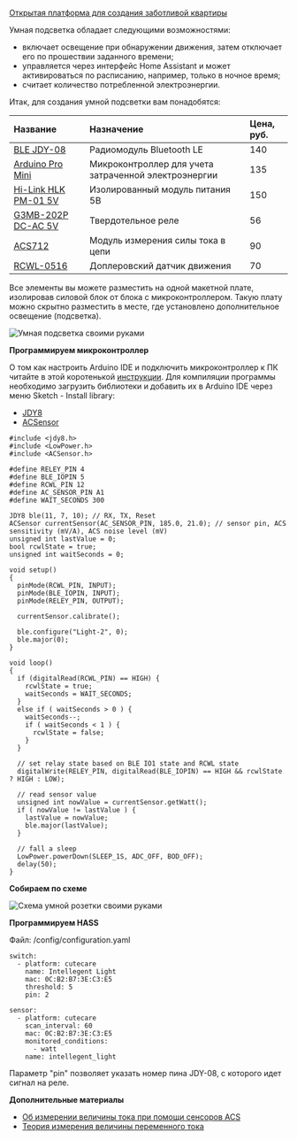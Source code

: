 [Открытая платформа для создания заботливой квартиры](http://cutecare.ru)

Умная подсветка обладает следующими возможностями:

* включает освещение при обнаружении движения, затем отключает его по прошествии заданного времени;
* управляется через интерфейс Home Assistant и может активироваться по расписанию, например, только в ночное время;
* считает количество потребленной электроэнергии.

Итак, для создания умной подсветки вам понадобятся:

|Название|Назначение|Цена, руб.|
| :----------- |:----------- |:----------- |
|[BLE JDY-08](https://rover.ebay.com/rover/1/711-53200-19255-0/1?icep_id=114&ipn=icep&toolid=20004&campid=5338218090&mpre=https%3A%2F%2Fwww.ebay.com%2Fitm%2FBluetooth-4-0-BLE-Low-Power-CC2541-JDY-08-Support-Airsync-iBeacon-Module%2F322511962233%3FssPageName%3DSTRK%253AMEBIDX%253AIT%26_trksid%3Dp2057872.m2749.l2649)|Радиомодуль Bluetooth LE|140|
|[Arduino Pro Mini](https://rover.ebay.com/rover/1/711-53200-19255-0/1?icep_id=114&ipn=icep&toolid=20004&campid=5338218090&mpre=https%3A%2F%2Fwww.ebay.com%2Fitm%2F2PCS-New-Pro-Mini-atmega328-Board-5V-16M-Arduino-Compatible-Nano%2F191674251828%3FssPageName%3DSTRK%253AMEBIDX%253AIT%26_trksid%3Dp2057872.m2749.l2649)|Микроконтроллер для учета затраченной электроэнергии|135|
|[Hi-Link HLK PM-01 5V](https://rover.ebay.com/rover/1/711-53200-19255-0/1?icep_id=114&ipn=icep&toolid=20004&campid=5338218090&mpre=https%3A%2F%2Fwww.ebay.com%2Fitm%2FHLK-PM03-AC-DC-220V-to-3-3V-Step-Down-Buck-Isolated-Power-Supply-Module%2F311759562967%3FssPageName%3DSTRK%253AMEBIDX%253AIT%26_trksid%3Dp2057872.m2749.l2649)|Изолированный модуль питания 5В|150|
|[G3MB-202P DC-AC 5V](https://rover.ebay.com/rover/1/711-53200-19255-0/1?icep_id=114&ipn=icep&toolid=20004&campid=5338218090&mpre=https%3A%2F%2Fwww.ebay.com%2Fitm%2F1-2-5-10PCS-5V-12V-24V-G3MB-202P-DC-AC-PCB-SSR-Solid-State-Relay-Module%2F202056147875%3FssPageName%3DSTRK%253AMEBIDX%253AIT%26var%3D502051903070%26_trksid%3Dp2057872.m2749.l2649)|Твердотельное реле|56|
|[ACS712](https://rover.ebay.com/rover/1/711-53200-19255-0/1?icep_id=114&ipn=icep&toolid=20004&campid=5338218090&mpre=https%3A%2F%2Fwww.ebay.com%2Fitm%2F5A-range-Current-Sensor-Module-ACS712-Module-M61-Top%2F222086976642%3FssPageName%3DSTRK%253AMEBIDX%253AIT%26_trksid%3Dp2057872.m2749.l2649)|Модуль измерения силы тока в цепи|90|
|[RCWL-0516](https://amperkot.ru/products/doplerovskiy_datchik_dvizheniya_rcwl0516/24327865.html)|Доплеровский датчик движения|70|

Все элементы вы можете разместить на одной макетной плате, изолировав силовой блок от блока с  микроконтроллером. 
Такую плату можно скрытно разместить в месте, где установлено дополнительное освещение (подсветка).

![Умная подсветка своими руками](https://github.com/cutecare/cutecare-docs/blob/master/images/IntellegentLightDevice.jpg?raw=true)

**Программируем микроконтроллер**

О том как настроить Arduino IDE и подключить микроконтроллер к ПК читайте в этой коротенькой [инструкции](http://cutecare.readthedocs.io/ru/master/%D0%9C%D0%B8%D0%BA%D1%80%D0%BE%D0%BA%D0%BE%D0%BD%D1%82%D1%80%D0%BE%D0%BB%D0%BB%D0%B5%D1%80%D1%8B/#arduino-pro-mini). Для компиляции программы необходимо загрузить библиотеки и добавить их в Arduino IDE через меню Sketch - Install library:

* [JDY8](https://github.com/cutecare/jdy8/archive/master.zip)
* [ACSensor](https://github.com/cutecare/ACS/archive/master.zip)

```
#include <jdy8.h>
#include <LowPower.h>
#include <ACSensor.h>

#define RELEY_PIN 4
#define BLE_IOPIN 5
#define RCWL_PIN 12
#define AC_SENSOR_PIN A1
#define WAIT_SECONDS 300

JDY8 ble(11, 7, 10); // RX, TX, Reset
ACSensor currentSensor(AC_SENSOR_PIN, 185.0, 21.0); // sensor pin, ACS sensitivity (mV/A), ACS noise level (mV)
unsigned int lastValue = 0;
bool rcwlState = true;
unsigned int waitSeconds = 0;

void setup()
{
  pinMode(RCWL_PIN, INPUT);
  pinMode(BLE_IOPIN, INPUT);
  pinMode(RELEY_PIN, OUTPUT);
  
  currentSensor.calibrate();

  ble.configure("Light-2", 0);
  ble.major(0);
}

void loop()
{
  if (digitalRead(RCWL_PIN) == HIGH) {
    rcwlState = true;
    waitSeconds = WAIT_SECONDS;
  }
  else if ( waitSeconds > 0 ) {
    waitSeconds--;
    if ( waitSeconds < 1 ) {
      rcwlState = false;
    }
  }
  
  // set relay state based on BLE IO1 state and RCWL state
  digitalWrite(RELEY_PIN, digitalRead(BLE_IOPIN) == HIGH && rcwlState ? HIGH : LOW);

  // read sensor value
  unsigned int nowValue = currentSensor.getWatt();
  if ( nowValue != lastValue ) {
    lastValue = nowValue;
    ble.major(lastValue);
  }

  // fall a sleep
  LowPower.powerDown(SLEEP_1S, ADC_OFF, BOD_OFF);
  delay(50);
}
```

**Собираем по схеме**

![Схема умной розетки своими руками](https://github.com/cutecare/cutecare-docs/blob/master/images/SmartSocket_bb.png?raw=true)

**Программируем HASS**

Файл: /config/configuration.yaml

```
switch:
  - platform: cutecare
    name: Intellegent Light
    mac: 0C:B2:B7:3E:C3:E5
    threshold: 5
    pin: 2

sensor:
  - platform: cutecare
    scan_interval: 60
    mac: 0C:B2:B7:3E:C3:E5
    monitored_conditions:
      - watt
    name: intellegent_light
```

Параметр "pin" позволяет указать номер пина JDY-08, с которого идет сигнал на реле.

**Дополнительные материалы**

* [Об измерении величины тока при помощи сенсоров ACS](https://www.dfrobot.com/wiki/index.php/50A_Current_Sensor(SKU:SEN0098))
* [Теория измерения величины переменного тока](https://www.dataforth.com/measuring-rms-values.aspx)
